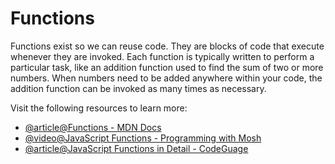 # Functions

Functions exist so we can reuse code. They are blocks of code that execute whenever they are invoked. Each function is typically written to perform a particular task, like an addition function used to find the sum of two or more numbers. When numbers need to be added anywhere within your code, the addition function can be invoked as many times as necessary.

Visit the following resources to learn more:

- [@article@Functions - MDN Docs](https://developer.mozilla.org/en-US/docs/Web/JavaScript/Guide/Functions)
- [@video@JavaScript Functions - Programming with Mosh](https://youtu.be/N8ap4k_1QEQ)
- [@article@JavaScript Functions in Detail - CodeGuage](https://www.codeguage.com/courses/js/functions-basics)
